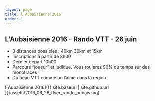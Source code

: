 ```yaml
---
layout: page
title: l'Aubaisienne 2016
order: 1
---
```


## L'Aubaisienne 2016 - Rando VTT - 26 juin 

- 3 distances possibles : 40km 30km et 15km 
- Inscriptions à partir de 8h00 
- Dernier départ 10h00
- Parcours “joueur” et ludique. Vous roulerez 90% du temps sur des monotraces 
- Du beau VTT comme on l’aime dans la région

![Aubaisienne 2016]({{ site.baseurl | site.github.url }}/assets/2016_06_26_flyer_rando_aubais.jpg)
